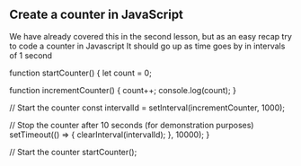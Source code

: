 ## Create a counter in JavaScript

We have already covered this in the second lesson, but as an easy recap try to code a counter in Javascript
It should go up as time goes by in intervals of 1 second

function startCounter() {
  let count = 0;

  function incrementCounter() {
    count++;
    console.log(count);
  }

  // Start the counter
  const intervalId = setInterval(incrementCounter, 1000);

  // Stop the counter after 10 seconds (for demonstration purposes)
  setTimeout(() => {
    clearInterval(intervalId);
  }, 10000);
}

// Start the counter
startCounter();
